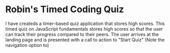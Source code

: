 # Robin's Timed Coding Quiz

I have createds a timer-based quiz application that stores high scores. This timed quiz on JavaScript fundamentals stores high scores
so that the user can track their progress compared to their peers.
The user arrives at the landing page and is presented with a call to action to "Start Quiz" (Note the navigation option to)
